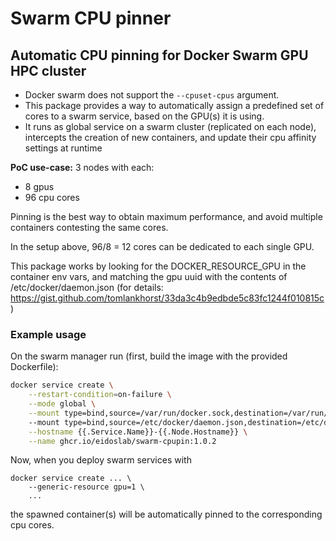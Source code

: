 # Swarm CPU pinner

## Automatic CPU pinning for Docker Swarm GPU HPC cluster 

- Docker swarm does not support the ```--cpuset-cpus``` argument.
- This package provides a way to automatically assign a predefined set of cores to a swarm service, based on the GPU(s) it is using.
- It runs as global service on a swarm cluster (replicated on each node), intercepts the creation of new containers, and update their cpu affinity settings at runtime

**PoC use-case:** 3 nodes with each:
- 8 gpus
- 96 cpu cores

Pinning is the best way to obtain maximum performance, and avoid multiple containers contesting the same cores.

In the setup above, 96/8 = 12 cores can be dedicated to each single GPU.

This package works by looking for the DOCKER_RESOURCE_GPU in the container env vars, and matching the gpu uuid with the contents of /etc/docker/daemon.json (for details: https://gist.github.com/tomlankhorst/33da3c4b9edbde5c83fc1244f010815c)

### Example usage

On the swarm manager run (first, build the image with the provided Dockerfile):

```bash
docker service create \
    --restart-condition=on-failure \
    --mode global \
    --mount type=bind,source=/var/run/docker.sock,destination=/var/run/docker.sock \ 
    --mount type=bind,source=/etc/docker/daemon.json,destination=/etc/docker/daemon.json \
    --hostname {{.Service.Name}}-{{.Node.Hostname}} \
    --name ghcr.io/eidoslab/swarm-cpupin:1.0.2
```

Now, when you deploy swarm services with 

```
docker service create ... \
    --generic-resource gpu=1 \
    ...
```
the spawned container(s) will be automatically pinned to the corresponding cpu cores.
